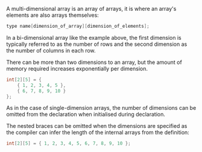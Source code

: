 A multi-dimensional array is an array of arrays, it is where an array's elements are also arrays themselves:

```cpp
type name[dimension_of_array][dimension_of_elements];
```

In a bi-dimensional array like the example above, the first dimension is typically referred to as the number of rows and the second dimension as the number of columns in each row.

There can be more than two dimensions to an array, but the amount of memory required increases exponentially per dimension.

```cpp
int[2][5] = {
	{ 1, 2, 3, 4, 5 },
	{ 6, 7, 8, 9, 10 }
};
```

As in the case of single-dimension arrays, the number of dimensions can be omitted from the declaration when initialised during declaration.

The nested braces can be omitted when the dimensions are specified as the compiler can infer the length of the internal arrays from the definition:

```cpp
int[2][5] = { 1, 2, 3, 4, 5, 6, 7, 8, 9, 10 };
```